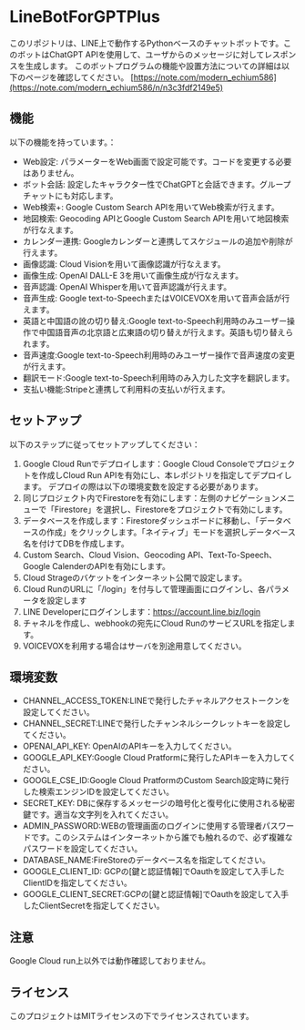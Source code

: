 # LineBotForGPTPlus

このリポジトリは、LINE上で動作するPythonベースのチャットボットです。このボットはChatGPT APIを使用して、ユーザからのメッセージに対してレスポンスを生成します。
このボットプログラムの機能や設置方法についての詳細は以下のページを確認してください。
[https://note.com/modern_echium586](https://note.com/modern_echium586/n/n3c3fdf2149e5)

## 機能
以下の機能を持っています。：

- Web設定: パラメーターをWeb画面で設定可能です。コードを変更する必要はありません。
- ボット会話: 設定したキャラクター性でChatGPTと会話できます。グループチャットにも対応します。
- Web検索+: Google Custom Search APIを用いてWeb検索が行えます。
- 地図検索: Geocoding APIとGoogle Custom Search APIを用いて地図検索が行なえます。
- カレンダー連携: Googleカレンダーと連携してスケジュールの追加や削除が行えます。
- 画像認識: Cloud Visionを用いて画像認識が行なえます。
- 画像生成: OpenAI DALL-E 3を用いて画像生成が行なえます。
- 音声認識: OpenAI Whisperを用いて音声認識が行えます。
- 音声生成: Google text-to-SpeechまたはVOICEVOXを用いて音声会話が行えます。
- 英語と中国語の訛の切り替え:Google text-to-Speech利用時のみユーザー操作で中国語音声の北京語と広東語の切り替えが行えます。英語も切り替えられます。
- 音声速度:Google text-to-Speech利用時のみユーザー操作で音声速度の変更が行えます。
- 翻訳モード:Google text-to-Speech利用時のみ入力した文字を翻訳します。
- 支払い機能:Stripeと連携して利用料の支払いが行えます。

## セットアップ
以下のステップに従ってセットアップしてください：
1. Google Cloud Runでデプロイします：Google Cloud Consoleでプロジェクトを作成しCloud Run APIを有効にし、本レポジトリを指定してデプロイします。 デプロイの際は以下の環境変数を設定する必要があります。
2. 同じプロジェクト内でFirestoreを有効にします：左側のナビゲーションメニューで「Firestore」を選択し、Firestoreをプロジェクトで有効にします。
3. データベースを作成します：Firestoreダッシュボードに移動し、「データベースの作成」をクリックします。「ネイティブ」モードを選択しデータベース名を付けてDBを作成します。
5. Custom Search、Cloud Vision、Geocoding API、Text-To-Speech、Google CalenderのAPIを有効にします。
6. Cloud Strageのバケットをインターネット公開で設定します。
7. Cloud RunのURLに「/login」を付与して管理画面にログインし、各パラメータを設定します
8. LINE Developerにログインします：https://account.line.biz/login
9. チャネルを作成し、webhookの宛先にCloud RunのサービスURLを指定します。
10. VOICEVOXを利用する場合はサーバを別途用意してください。

## 環境変数
- CHANNEL_ACCESS_TOKEN:LINEで発行したチャネルアクセストークンを設定してください。
- CHANNEL_SECRET:LINEで発行したチャンネルシークレットキーを設定してください。
- OPENAI_API_KEY: OpenAIのAPIキーを入力してください。
- GOOGLE_API_KEY:Google Cloud Pratformに発行したAPIキーを入力してください。
- GOOGLE_CSE_ID:Google Cloud PratformのCustom Search設定時に発行した検索エンジンIDを設定してください。
- SECRET_KEY: DBに保存するメッセージの暗号化と復号化に使用される秘密鍵です。適当な文字列を入れてください。
- ADMIN_PASSWORD:WEBの管理画面のログインに使用する管理者パスワードです。このシステムはインターネットから誰でも触れるので、必ず複雑なパスワードを設定してください。
- DATABASE_NAME:FireStoreのデータベース名を指定してください。
- GOOGLE_CLIENT_ID: GCPの[鍵と認証情報]でOauthを設定して入手したClientIDを指定してください。
- GOOGLE_CLIENT_SECRET:GCPの[鍵と認証情報]でOauthを設定して入手したClientSecretを指定してください。

## 注意
Google Cloud run上以外では動作確認しておりません。

## ライセンス
このプロジェクトはMITライセンスの下でライセンスされています。
